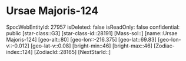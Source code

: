 ﻿---
location: [69.83,-216.375,80]
type: Station
tags:
- astro/Star

---

# Ursae Majoris-124

SpocWebEntityId: 27957
isDeleted: false
isReadOnly: false
confidential: public
[star-class::G3]
[star-class-id::28191]
[Mass-sol::]
[name::Ursae Majoris-124]
[geo-alt::80]
[geo-lon::-216.375]
[geo-lat::69.83]
[geo-lon-v::-0.012]
[geo-lat-v::0.08]
[bright-min::46]
[bright-max::46]
[Zodiac-index::124]
[ZodiacId::28165]
[NextStarId::]

